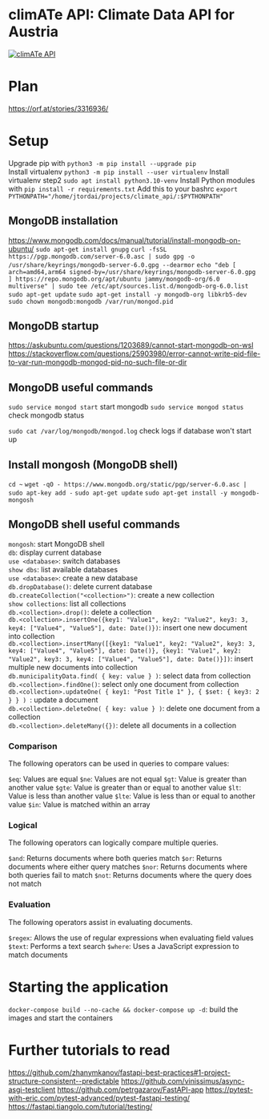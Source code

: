 # climATe API: Climate Data API for Austria

[![climATe API](https://github.com/ilgatto88/climate_api/actions/workflows/main.yml/badge.svg)](https://github.com/ilgatto88/climate_api/actions/workflows/main.yml)

# Plan

https://orf.at/stories/3316936/

# Setup

Upgrade pip with `python3 -m pip install --upgrade pip`  
Install virtualenv `python3 -m pip install --user virtualenv`
Install virtualenv step2 `sudo apt install python3.10-venv`
Install Python modules with `pip install -r requirements.txt`
Add this to your bashrc `export PYTHONPATH="/home/jtordai/projects/climate_api/:$PYTHONPATH"`

## MongoDB installation

https://www.mongodb.com/docs/manual/tutorial/install-mongodb-on-ubuntu/
`sudo apt-get install gnupg`
`curl -fsSL https://pgp.mongodb.com/server-6.0.asc | sudo gpg -o /usr/share/keyrings/mongodb-server-6.0.gpg --dearmor`
`echo "deb [ arch=amd64,arm64 signed-by=/usr/share/keyrings/mongodb-server-6.0.gpg ] https://repo.mongodb.org/apt/ubuntu jammy/mongodb-org/6.0 multiverse" | sudo tee /etc/apt/sources.list.d/mongodb-org-6.0.list`
`sudo apt-get update`
`sudo apt-get install -y mongodb-org libkrb5-dev`
`sudo chown mongodb:mongodb /var/run/mongod.pid`

## MongoDB startup

https://askubuntu.com/questions/1203689/cannot-start-mongodb-on-wsl
https://stackoverflow.com/questions/25903980/error-cannot-write-pid-file-to-var-run-mongodb-mongod-pid-no-such-file-or-dir

## MongoDB useful commands

`sudo service mongod start` start mongodb
`sudo service mongod status` check mongodb status

`sudo cat /var/log/mongodb/mongod.log` check logs if database won't start up

## Install mongosh (MongoDB shell)

`cd ~`
`wget -qO - https://www.mongodb.org/static/pgp/server-6.0.asc | sudo apt-key add -`
`sudo apt-get update`
`sudo apt-get install -y mongodb-mongosh`

## MongoDB shell useful commands

`mongosh`: start MongoDB shell  
`db`: display current database  
`use <database>`: switch databases  
`show dbs`: list available databases  
`use <database>`: create a new database  
`db.dropDatabase()`: delete current database  
`db.createCollection("<collection>")`: create a new collection  
`show collections`: list all collections  
`db.<collection>.drop()`: delete a collection  
`db.<collection>.insertOne({key1: "Value1", key2: "Value2", key3: 3, key4: ["Value4", "Value5"], date: Date()})`: insert one new document into collection  
`db.<collection>.insertMany([{key1: "Value1", key2: "Value2", key3: 3, key4: ["Value4", "Value5"], date: Date()}, {key1: "Value1", key2: "Value2", key3: 3, key4: ["Value4", "Value5"], date: Date()}])`: insert multiple new documents into collection  
`db.municipalityData.find( { key: value } )`: select data from collection  
`db.<collection>.findOne()`: select only one document from collection  
`db.<collection>.updateOne( { key1: "Post Title 1" }, { $set: { key3: 2 } } ) `: update a document  
`db.<collection>.deleteOne( { key: value } )`: delete one document from a collection  
`db.<collection>.deleteMany({})`: delete all documents in a collection

### Comparison

The following operators can be used in queries to compare values:

`$eq`: Values are equal
`$ne`: Values are not equal
`$gt`: Value is greater than another value
`$gte`: Value is greater than or equal to another value
`$lt`: Value is less than another value
`$lte`: Value is less than or equal to another value
`$in`: Value is matched within an array

### Logical

The following operators can logically compare multiple queries.

`$and`: Returns documents where both queries match
`$or`: Returns documents where either query matches
`$nor`: Returns documents where both queries fail to match
`$not`: Returns documents where the query does not match

### Evaluation

The following operators assist in evaluating documents.

`$regex`: Allows the use of regular expressions when evaluating field values
`$text`: Performs a text search
`$where`: Uses a JavaScript expression to match documents

# Starting the application

`docker-compose build --no-cache && docker-compose up -d`: build the images and start the containers

# Further tutorials to read

https://github.com/zhanymkanov/fastapi-best-practices#1-project-structure-consistent--predictable
https://github.com/vinissimus/async-asgi-testclient
https://github.com/petrgazarov/FastAPI-app
https://pytest-with-eric.com/pytest-advanced/pytest-fastapi-testing/
https://fastapi.tiangolo.com/tutorial/testing/
